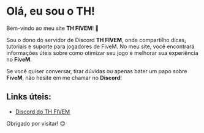 # Olá, eu sou o TH!

Bem-vindo ao meu site **TH FIVEM**! 👋

Sou o dono do servidor de Discord **TH FIVEM**, onde compartilho dicas, tutoriais e suporte para jogadores de FiveM. No meu site, você encontrará informações úteis sobre como otimizar seu jogo e melhorar sua experiência no **FiveM**.

Se você quiser conversar, tirar dúvidas ou apenas bater um papo sobre **FiveM**, não hesite em me chamar no **Discord**!

## Links úteis:
- [Discord do TH FIVEM](https://discord.gg/d86V8RWY7F)

Obrigado por visitar! 😊
